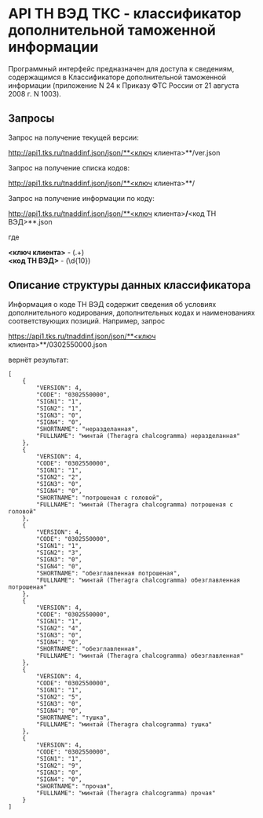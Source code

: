 # API ТН ВЭД ТКС - классификатор дополнительной таможенной информации

Программный интерфейс предназначен для доступа к сведениям, содержащимся в Классификаторе дополнительной таможенной информации (приложение N 24 к Приказу ФТС России от 21 августа 2008 г. N 1003).

## Запросы

Запрос на получение текущей версии:

http://api1.tks.ru/tnaddinf.json/json/**<ключ клиента>**/ver.json

Запрос на получение списка кодов:

http://api1.tks.ru/tnaddinf.json/json/**<ключ клиента>**/

Запрос на получение информации по коду:

http://api1.tks.ru/tnaddinf.json/json/**<ключ клиента>**/**<код ТН ВЭД>**.json

где

**<ключ клиента>** - (.+)  
**<код ТН ВЭД>** - (\d{10})

## Описание структуры данных классификатора

Информация о коде ТН ВЭД содержит сведения об условиях дополнительного кодирования, дополнительных кодах и наименованиях соответствующих позиций. Например, запрос

https://api1.tks.ru/tnaddinf.json/json/**<ключ клиента>**/0302550000.json

вернёт результат:

    [
        {
            "VERSION": 4,
            "CODE": "0302550000",
            "SIGN1": "1",
            "SIGN2": "1",
            "SIGN3": "0",
            "SIGN4": "0",
            "SHORTNAME": "неразделанная",
            "FULLNAME": "минтай (Theragra chalcogramma) неразделанная"
        },
        {
            "VERSION": 4,
            "CODE": "0302550000",
            "SIGN1": "1",
            "SIGN2": "2",
            "SIGN3": "0",
            "SIGN4": "0",
            "SHORTNAME": "потрошеная с головой",
            "FULLNAME": "минтай (Theragra chalcogramma) потрошеная с головой"
        },
        {
            "VERSION": 4,
            "CODE": "0302550000",
            "SIGN1": "1",
            "SIGN2": "3",
            "SIGN3": "0",
            "SIGN4": "0",
            "SHORTNAME": "обезглавленная потрошеная",
            "FULLNAME": "минтай (Theragra chalcogramma) обезглавленная потрошеная"
        },
        {
            "VERSION": 4,
            "CODE": "0302550000",
            "SIGN1": "1",
            "SIGN2": "4",
            "SIGN3": "0",
            "SIGN4": "0",
            "SHORTNAME": "обезглавленная",
            "FULLNAME": "минтай (Theragra chalcogramma) обезглавленная"
        },
        {
            "VERSION": 4,
            "CODE": "0302550000",
            "SIGN1": "1",
            "SIGN2": "5",
            "SIGN3": "0",
            "SIGN4": "0",
            "SHORTNAME": "тушка",
            "FULLNAME": "минтай (Theragra chalcogramma) тушка"
        },
        {
            "VERSION": 4,
            "CODE": "0302550000",
            "SIGN1": "1",
            "SIGN2": "9",
            "SIGN3": "0",
            "SIGN4": "0",
            "SHORTNAME": "прочая",
            "FULLNAME": "минтай (Theragra chalcogramma) прочая"
        }
    ]
